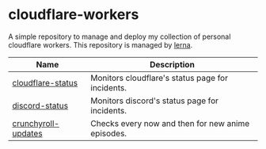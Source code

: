 # cloudflare-workers

A simple repository to manage and deploy my collection of personal cloudflare workers. This repository is managed by [lerna](https://lerna.js.org/).

| Name                                                  	| Description                                       	|
|-------------------------------------------------------	|---------------------------------------------------	|
| [cloudflare-status](./packages/cloudflare-status)     	| Monitors cloudflare's status page for incidents.  	|
| [discord-status](./packages/discord-status)           	| Monitors discord's status page for incidents.     	|
| [crunchyroll-updates](./packages/crunchyroll-updates) 	| Checks every now and then for new anime episodes. 	|
